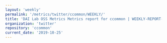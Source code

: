 ```yaml
---
layout: 'weekly'
permalink: '/metrics/twitter/ccommon/WEEKLY/'
title: 'DAI Lab OSS Metrics Metrics report for ccommon | WEEKLY-REPORT-2019-10-25'
organization: 'twitter'
repository: 'ccommon'
current_date: '2019-10-25'
---
```

